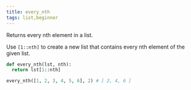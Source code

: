 ```yaml
---
title: every_nth
tags: list,beginner
---
```


Returns every nth element in a list.

Use `[1::nth]` to create a new list that contains every nth element of the given list.

```py
def every_nth(lst, nth):
  return lst[1::nth]
```

```py
every_nth([1, 2, 3, 4, 5, 6], 2) # [ 2, 4, 6 ]
```
